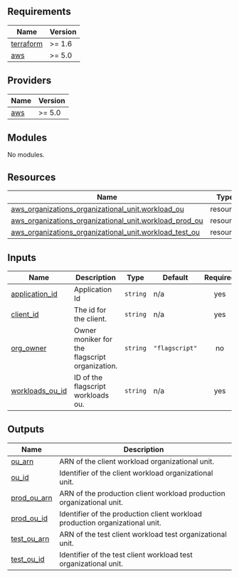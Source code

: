 <!-- BEGIN_TF_DOCS -->
## Requirements

| Name | Version |
|------|---------|
| <a name="requirement_terraform"></a> [terraform](#requirement\_terraform) | >= 1.6 |
| <a name="requirement_aws"></a> [aws](#requirement\_aws) | >= 5.0 |

## Providers

| Name | Version |
|------|---------|
| <a name="provider_aws"></a> [aws](#provider\_aws) | >= 5.0 |

## Modules

No modules.

## Resources

| Name | Type |
|------|------|
| [aws_organizations_organizational_unit.workload_ou](https://registry.terraform.io/providers/hashicorp/aws/latest/docs/resources/organizations_organizational_unit) | resource |
| [aws_organizations_organizational_unit.workload_prod_ou](https://registry.terraform.io/providers/hashicorp/aws/latest/docs/resources/organizations_organizational_unit) | resource |
| [aws_organizations_organizational_unit.workload_test_ou](https://registry.terraform.io/providers/hashicorp/aws/latest/docs/resources/organizations_organizational_unit) | resource |

## Inputs

| Name | Description | Type | Default | Required |
|------|-------------|------|---------|:--------:|
| <a name="input_application_id"></a> [application\_id](#input\_application\_id) | Application Id | `string` | n/a | yes |
| <a name="input_client_id"></a> [client\_id](#input\_client\_id) | The id for the client. | `string` | n/a | yes |
| <a name="input_org_owner"></a> [org\_owner](#input\_org\_owner) | Owner moniker for the flagscript organization. | `string` | `"flagscript"` | no |
| <a name="input_workloads_ou_id"></a> [workloads\_ou\_id](#input\_workloads\_ou\_id) | ID of the flagscript workloads ou. | `string` | n/a | yes |

## Outputs

| Name | Description |
|------|-------------|
| <a name="output_ou_arn"></a> [ou\_arn](#output\_ou\_arn) | ARN of the client workload organizational unit. |
| <a name="output_ou_id"></a> [ou\_id](#output\_ou\_id) | Identifier of the client workload organizational unit. |
| <a name="output_prod_ou_arn"></a> [prod\_ou\_arn](#output\_prod\_ou\_arn) | ARN of the production client workload production organizational unit. |
| <a name="output_prod_ou_id"></a> [prod\_ou\_id](#output\_prod\_ou\_id) | Identifier of the production client workload production organizational unit. |
| <a name="output_test_ou_arn"></a> [test\_ou\_arn](#output\_test\_ou\_arn) | ARN of the test client workload test organizational unit. |
| <a name="output_test_ou_id"></a> [test\_ou\_id](#output\_test\_ou\_id) | Identifier of the test client workload test organizational unit. |
<!-- END_TF_DOCS -->